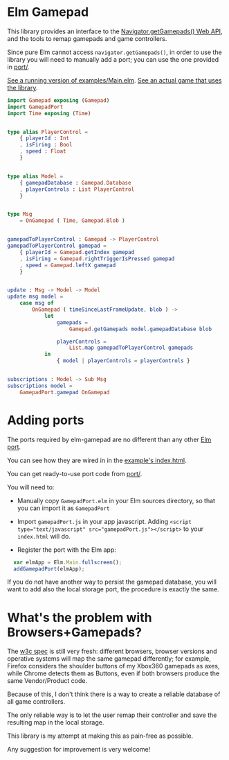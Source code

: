 Elm Gamepad
===========

This library provides an interface to the [Navigator.getGamepads() Web API](https://developer.mozilla.org/en-US/docs/Web/API/Navigator/getGamepads),
and the tools to remap gamepads and game controllers.

Since pure Elm cannot access `navigator.getGamepads()`, in order to use the
library you will need to manually add a port; you can use the one provided in
[port/](https://github.com/xarvh/elm-gamepad/tree/master/port).

[See a running version of examples/Main.elm](https://xarvh.github.io/elm-gamepad/).
[See an actual game that uses the library](https://xarvh.github.io/elm-haifisch/).


```elm
import Gamepad exposing (Gamepad)
import GamepadPort
import Time exposing (Time)


type alias PlayerControl =
    { playerId : Int
    , isFiring : Bool
    , speed : Float
    }


type alias Model =
    { gamepadDatabase : Gamepad.Database
    , playerControls : List PlayerControl
    }


type Msg
    = OnGamepad ( Time, Gamepad.Blob )


gamepadToPlayerControl : Gamepad -> PlayerControl
gamepadToPlayerControl gamepad =
    { playerId = Gamepad.getIndex gamepad
    , isFiring = Gamepad.rightTriggerIsPressed gamepad
    , speed = Gamepad.leftX gamepad
    }


update : Msg -> Model -> Model
update msg model =
    case msg of
        OnGamepad ( timeSinceLastFrameUpdate, blob ) ->
            let
                gamepads =
                    Gamepad.getGamepads model.gamepadDatabase blob

                playerControls =
                    List.map gamepadToPlayerControl gamepads
            in
                { model | playerControls = playerControls }


subscriptions : Model -> Sub Msg
subscriptions model =
    GamepadPort.gamepad OnGamepad

```


Adding ports
============
The ports required by elm-gamepad are no different than any other [Elm port](https://guide.elm-lang.org/interop/javascript.html).

You can see how they are wired in in the [example's index.html](https://github.com/xarvh/elm-gamepad/blob/master/examples/index.html).

You can get ready-to-use port code from [port/](https://github.com/xarvh/elm-gamepad/tree/master/port).

You will need to:

* Manually copy `GamepadPort.elm` in your Elm sources directory, so that you can import it as `GamepadPort`

* Import `gamepadPort.js` in your app javascript.
Adding `<script type="text/javascript" src="gamepadPort.js"></script>` to your `index.html` will do.

* Register the port with the Elm app:
```javascript
  var elmApp = Elm.Main.fullscreen();
  addGamepadPort(elmApp);
```

If you do not have another way to persist the gamepad database, you will want
to add also the local storage port, the procedure is exactly the same.


What's the problem with Browsers+Gamepads?
==========================================

The [w3c spec](https://www.w3.org/TR/gamepad/) is still very fresh: different
browsers, browser versions and operative systems will map the same gamepad
differently; for example, Firefox considers the shoulder buttons of my Xbox360
gamepads as axes, while Chrome detects them as Buttons, even if both browsers
produce the same Vendor/Product code.

Because of this, I don't think there is a way to create a reliable database of
all game controllers.

The only reliable way is to let the user remap their controller and save the
resulting map in the local storage.

This library is my attempt at making this as pain-free as possible.

Any suggestion for improvement is very welcome!

